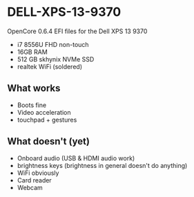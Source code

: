 # DELL-XPS-13-9370

OpenCore 0.6.4 EFI files for the Dell XPS 13 9370

* i7 8556U FHD non-touch
* 16GB RAM
* 512 GB skhynix NVMe SSD
* realtek WiFi (soldered)

## What works
* Boots fine
* Video acceleration
* touchpad + gestures

## What doesn't (yet)
* Onboard audio (USB & HDMI audio work)
* brightness keys (brightness in general doesn't do anything)
* WiFi obviously
* Card reader
* Webcam
